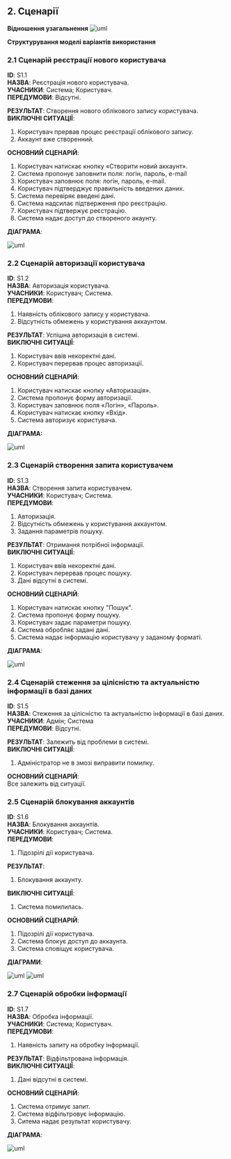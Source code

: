 
## 2. Сценарії  

**Відношення узагальнення**
![uml](http://www.plantuml.com/plantuml/proxy?cache=no&src=https://raw.githubusercontent.com/mq1488/Media-content-analysis-system/master/src/uml/UC/General)


**Структурування моделі варіантів використання**



### 2.1 Сценарій реєстрації нового користувача

**ID**: S1.1  
**НАЗВА**: Реєстрація нового користувача.  
**УЧАСНИКИ**: Система; Користувач.  
**ПЕРЕДУМОВИ**: Відсутні.  

**РЕЗУЛЬТАТ**: Створення нового облікового запису користувача.  
**ВИКЛЮЧНІ СИТУАЦІЇ**: 
1. Користувач прервав процес реєстрації облікового запису.
2. Аккаунт вже створенний.  


**ОСНОВНИЙ СЦЕНАРІЙ**:  
1. Користувач натискає кнопку «Створити новий аккаунт».
2. Система пропонує заповнити поля: логін, пароль, e-mail
3. Користувач заповнює поля: логін, пароль, e-mail.
4. Користувач підтверджує правильність введених даних.
5. Система перевіряє введені дані.
6. Система надсилає підтверження про реєстрацію.
7. Користувач підтвержує реєстрацію.
8. Система надає доступ до створеного акаунту.

**ДІАГРАМА**:

![uml](http://www.plantuml.com/plantuml/proxy?cache=no&src=https://raw.githubusercontent.com/mq1488/Media-content-analysis-system/master/src/uml/UC/UC_2.1)

### 2.2 Сценарій авторизації користувача

**ID**: S1.2  
**НАЗВА**: Авторизація користувача.  
**УЧАСНИКИ**: Користувач; Система.   
**ПЕРЕДУМОВИ**: 
1. Наявність облікового запису у користувача.
2. Відсутність обмежень у користування аккаунтом.

**РЕЗУЛЬТАТ**: Успішна авторизація в системі.  
**ВИКЛЮЧНІ СИТУАЦІЇ**:  
1. Користувач ввів некоректні дані.  
2. Користувач перервав процес авторизації.  

**ОСНОВНИЙ СЦЕНАРІЙ**:  
1. Користувач натискає кнопку «Авторизація».  
2. Система пропонує форму авторизації.   
3. Користувач заповнює поля «Логін», «Пароль».  
4. Користувач натискає кнопку «Вхід».  
5. Система авторизує користувача.  

**ДІАГРАМА:**


![uml](http://www.plantuml.com/plantuml/proxy?cache=no&src=https://raw.githubusercontent.com/mq1488/Media-content-analysis-system/master/src/uml/UC/UC_2.2)

### 2.3 Сценарій створення запита користувачем

**ID**: S1.3  
**НАЗВА**: Створення запита користувачем.      
**УЧАСНИКИ**: Користувач; Система.   
**ПЕРЕДУМОВИ**: 
1. Авторизація.
2. Відсутність обмежень у користування аккаунтом.
3. Задання параметрів пошуку.

**РЕЗУЛЬТАТ**: 
Отримання потрібної інформації.  
**ВИКЛЮЧНІ СИТУАЦІЇ**:  
1. Користувач ввів некоректні дані.  
2. Користувач перервав процес пошуку.
3. Дані відсутні в системі. 

**ОСНОВНИЙ СЦЕНАРІЙ**:  
1. Користувач натискає кнопку "Пошук".
2. Система пропонує форму пошуку.
3. Користувач задає параметри пошуку.
4. Система обробляє задані дані.
5. Система надає інформацію користувачу у заданому форматі.

**ДІАГРАМА**:

![uml](http://www.plantuml.com/plantuml/proxy?cache=no&src=https://raw.githubusercontent.com/mq1488/Media-content-analysis-system/master/src/uml/UC/UC_2.3)

### 2.4 Сценарій стеження за цілісністю та актуальністю інформації в базі даних 

**ID**: S1.5         
**НАЗВА**: Стеження за цілісністю та актуальністю інформації в базі даних.  
**УЧАСНИКИ**: Адмін; Система   
**ПЕРЕДУМОВИ**: 
Відсутні. 

**РЕЗУЛЬТАТ**: Залежить від проблеми в системі.  
**ВИКЛЮЧНІ СИТУАЦІЇ**:  
1. Адміністратор не в змозі виправити помилку. 

**ОСНОВНИЙ СЦЕНАРІЙ**:  
Все залежить від ситуації.

### 2.5 Сценарій блокування аккаунтів 

**ID**: S1.6    
**НАЗВА**: Блокування аккаунтів.    
**УЧАСНИКИ**: Користувач; Система.     
**ПЕРЕДУМОВИ**:
1. Підозрілі дії користувача.

**РЕЗУЛЬТАТ**:  
1. Блокування аккаунту.

**ВИКЛЮЧНІ СИТУАЦІЇ**:   
1. Система помилилась.

**ОСНОВНИЙ СЦЕНАРІЙ**:   
1. Підозрілі дії користувача.
2. Система блокує доступ до аккаунта.
3. Система сповіщує користувача.
  
**ДІАГРАМИ**:


![uml](http://www.plantuml.com/plantuml/proxy?cache=no&src=https://raw.githubusercontent.com/mq1488/Media-content-analysis-system/master/src/uml/UC/UC_2.6)
![uml](http://www.plantuml.com/plantuml/proxy?cache=no&src=https://raw.githubusercontent.com/mq1488/Media-content-analysis-system/master/src/uml/UC/UC_2.6(2))

### 2.7 Сценарій обробки інформації

**ID**: S1.7     
**НАЗВА**: Обробка інформації.  
**УЧАСНИКИ**: Система; Користувач.  
**ПЕРЕДУМОВИ**:  
1. Наявність запиту на обробку інформації.

**РЕЗУЛЬТАТ**: Відфільтрована інформація.  
**ВИКЛЮЧНІ СИТУАЦІЇ**:   
1. Дані відсутні в системі.

**ОСНОВНИЙ СЦЕНАРІЙ**:   
1. Система отримує запит.
2. Система відфільтровує інформацію.
3. Ситема надає результат користувачу.


**ДІАГРАМА**:

![uml](http://www.plantuml.com/plantuml/proxy?cache=no&src=https://raw.githubusercontent.com/mq1488/Media-content-analysis-system/master/src/uml/UC/UC_2.7)

